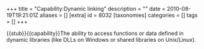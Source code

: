 +++
title = "Capability:Dynamic linking"
description = ""
date = 2010-08-19T19:21:01Z
aliases = []
[extra]
id = 8032
[taxonomies]
categories = []
tags = []
+++

{{stub}}{{capability}}The ability to access functions or data defined in dynamic libraries (like DLLs on Windows or shared libraries on Unix/Linux).
